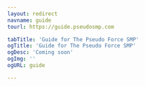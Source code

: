```yaml
---
layout: redirect
navname: guide
tourl: https://guide.pseudosmp.com

tabTitle: 'Guide for The Pseudo Force SMP'
ogTitle: 'Guide for The Pseudo Force SMP'
ogDesc: 'Coming soon'
ogImg: ''
ogURL: guide

---
```

